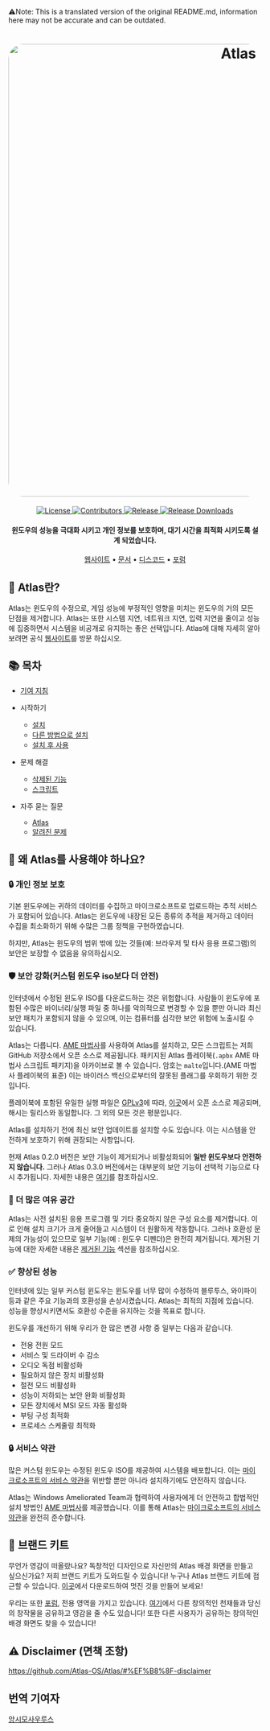 ⚠️Note: This is a translated version of the original README.md, information here may not be accurate and can be outdated.
<h1 align="center">
  <a href="http://atlasos.net"><img src="https://gcore.jsdelivr.net/gh/Atlas-OS/Atlas@main/img/banner.png" alt="Atlas" width="900" style="border-radius: 30px"></a>
</h1>
  <p align="center">
    <a href="https://github.com/Atlas-OS/Atlas/blob/main/LICENSE">
      <img alt="License" src="https://img.shields.io/github/license/atlas-os/atlas?style=for-the-badge&logo=github&color=1A91FF"/>
    </a>
    <a href="https://github.com/Atlas-OS/Atlas/graphs/contributors">
      <img alt="Contributors" src="https://img.shields.io/github/contributors/atlas-os/atlas?style=for-the-badge&color=1A91FF" />
    </a>
    <a href="https://github.com/Atlas-OS/Atlas/releases/latest">
      <img alt="Release" src="https://img.shields.io/github/release/atlas-os/atlas?style=for-the-badge&color=1A91FF" />
    </a>
    <a href="https://github.com/Atlas-OS/Atlas/releases">
      <img alt="Release Downloads" src="https://img.shields.io/github/downloads/Atlas-OS/Atlas/total?style=for-the-badge&logo=github&color=1A91FF" />
    </a>
  </p>
<h4 align="center">윈도우의 성능을 극대화 시키고 개인 정보를 보호하며, 대기 시간을 최적화 시키도록 설계 되었습니다.</h4>

<p align="center">
  <a href="https://atlasos.net">웹사이트</a>
  •
  <a href="https://docs.atlasos.net">문서</a>
  •
  <a href="https://discord.atlasos.net" target="_blank">디스코드</a>
  •
  <a href="https://forum.atlasos.net">포럼</a>
</p>

## 🤔 **Atlas란?**

Atlas는 윈도우의 수정으로, 게임 성능에 부정적인 영향을 미치는 윈도우의 거의 모든 단점을 제거합니다.
Atlas는 또한 시스템 지연, 네트워크 지연, 입력 지연을 줄이고 성능에 집중하면서 시스템을 비공개로 유지하는 좋은 선택입니다.
Atlas에 대해 자세히 알아보려면 공식 [웹사이트](https://atlasos.net)를 방문 하십시오.

## 📚 **목차**

- [기여 지침](https://docs.atlasos.net/contributions)

- 시작하기
  - [설치](https://docs.atlasos.net/getting-started/installation)
  - [다른 방법으로 설치](https://docs.atlasos.net/getting-started/other-installation-methods/no-usb)
  - [설치 후 사용](https://docs.atlasos.net/getting-started/post-installation/drivers)

- 문제 해결
  - [삭제된 기능](https://docs.atlasos.net/troubleshooting/removed-features)
  - [스크립트](https://docs.atlasos.net/troubleshooting/scripts)

- 자주 묻는 질문
  - [Atlas](https://atlasos.net/faq)
  - [알려진 문제](https://docs.atlasos.net/troubleshooting/common-issues/hyper-v/)

## 👀 **왜 Atlas를 사용해야 하나요?**

### 🔒 개인 정보 보호
기본 윈도우에는 귀하의 데이터를 수집하고 마이크로소프트로 업로드하는 추적 서비스가 포함되어 있습니다.
Atlas는 윈도우에 내장된 모든 종류의 추적을 제거하고 데이터 수집을 최소화하기 위해 수많은 그룹 정책을 구현하였습니다. 

하지만, Atlas는 윈도우의 범위 밖에 있는 것들(예: 브라우저 및 타사 응용 프로그램)의 보안은 보장할 수 없음을 유의하십시오.

### 🛡️ 보안 강화(커스텀 윈도우 iso보다 더 안전)
인터넷에서 수정된 윈도우 ISO를 다운로드하는 것은 위험합니다. 사람들이 윈도우에 포함된 수많은 바이너리/실행 파일 중 하나를 악의적으로 변경할 수 있을 뿐만 아니라 최신 보안 패치가 포함되지 않을 수 있으며, 이는 컴퓨터를 심각한 보안 위험에 노출시킬 수 있습니다. 

Atlas는 다릅니다. [AME 마법사](https://ameliorated.io)를 사용하여 Atlas를 설치하고, 모든 스크립트는 저희 GitHub 저장소에서 오픈 소스로 제공됩니다. 패키지된 Atlas 플레이북(`.apbx` AME 마법사 스크립트 패키지)을 아카이브로 볼 수 있습니다. 암호는 `malte`입니다.(AME 마법사 플레이북의 표준) 이는 바이러스 백신으로부터의 잘못된 플래그를 우회하기 위한 것입니다.

플레이북에 포함된 유일한 실행 파일은 [GPLv3](https://github.com/Atlas-OS/Atlas-Utilities/blob/main/LICENSE)에 따라, [이곳](https://github.com/Atlas-OS/Atlas-Utilities)에서 오픈 소스로 제공되며, 해시는 릴리스와 동일합니다. 그 외의 모든 것은 평문입니다.

Atlas를 설치하기 전에 최신 보안 업데이트를 설치할 수도 있습니다. 이는 시스템을 안전하게 보호하기 위해 권장되는 사항입니다.

현재 Atlas 0.2.0 버전은 보안 기능이 제거되거나 비활성화되어 **일반 윈도우보다 안전하지 않습니다.** 그러나 Atlas 0.3.0 버전에서는 대부분의 보안 기능이 선택적 기능으로 다시 추가됩니다. 자세한 내용은 [여기](https://docs.atlasos.net/troubleshooting/removed-features/)를 참조하십시오.

### 🚀 더 많은 여유 공간
Atlas는 사전 설치된 응용 프로그램 및 기타 중요하지 않은 구성 요소를 제거합니다. 이로 인해 설치 크기가 크게 줄어들고 시스템이 더 원활하게 작동합니다. 그러나 호환성 문제의 가능성이 있으므로 일부 기능(예 : 윈도우 디펜더)은 완전히 제거됩니다. 제거된 기능에 대한 자세한 내용은 [제거된 기능](https://docs.atlasos.net/troubleshooting/removed-features) 섹션을 참조하십시오.

### ✅ 향상된 성능
인터넷에 있는 일부 커스텀 윈도우는 윈도우를 너무 많이 수정하여 블루투스, 와이파이 등과 같은 주요 기능과의 호환성을 손상시켰습니다.
Atlas는 최적의 지점에 있습니다. 성능을 향상시키면서도 호환성 수준을 유지하는 것을 목표로 합니다.

윈도우를 개선하기 위해 우리가 한 많은 변경 사항 중 일부는 다음과 같습니다.
- 전용 전원 모드
- 서비스 및 드라이버 수 감소
- 오디오 독점 비활성화
- 필요하지 않은 장치 비활성화
- 절전 모드 비활성화
- 성능이 저하되는 보안 완화 비활성화
- 모든 장치에서 MSI 모드 자동 활성화
- 부팅 구성 최적화
- 프로세스 스케줄링 최적화

### 🔒 서비스 약관
많은 커스텀 윈도우는 수정된 윈도우 ISO를 제공하여 시스템을 배포합니다. 이는 [마이크로소프트의 서비스 약관](https://www.microsoft.com/en-us/Useterms/Retail/Windows/10/UseTerms_Retail_Windows_10_English.htm)을 위반할 뿐만 아니라 설치하기에도 안전하지 않습니다. 

Atlas는 Windows Ameliorated Team과 협력하여 사용자에게 더 안전하고 합법적인 설치 방법인 [AME 마법사](https://ameliorated.io)를 제공했습니다. 이를 통해 Atlas는 [마이크로소프트의 서비스 약관](https://www.microsoft.com/en-us/Useterms/Retail/Windows/10/UseTerms_Retail_Windows_10_English.htm)을 완전히 준수합니다.

## 🎨 브랜드 키트
무언가 영감이 떠올랐나요? 독창적인 디자인으로 자신만의 Atlas 배경 화면을 만들고 싶으신가요? 저희 브랜드 키트가 도와드릴 수 있습니다!
누구나 Atlas 브랜드 키트에 접근할 수 있습니다. [이곳](https://cdn.jsdelivr.net/gh/Atlas-OS/Atlas@main/img/brand-kit.zip)에서 다운로드하여 멋진 것을 만들어 보세요!

우리는 또한 [포럼](https://forum.atlasos.net/t/art-showcase), 전용 영역을 가지고 있습니다. [여기](https://forum.atlasos.net/t/art-showcase)에서 다른 창의적인 천재들과 당신의 창작물을 공유하고 영감을 줄 수도 있습니다! 또한 다른 사용자가 공유하는 창의적인 배경 화면도 찾을 수 있습니다!

## ⚠️ Disclaimer (면책 조항)
https://github.com/Atlas-OS/Atlas/#%EF%B8%8F-disclaimer

## 번역 기여자
[앙시모사우루스](https://github.com/Angsimosaurus)
